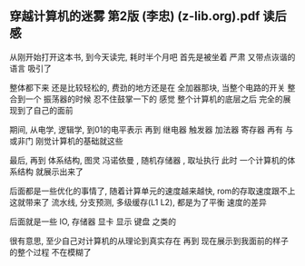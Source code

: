 ## 穿越计算机的迷雾 第2版 (李忠) (z-lib.org).pdf 读后感
从刚开始打开这本书, 到今天读完, 耗时半个月吧
首先是被坐着 严肃 又带点诙谐的语言 吸引了

整体都下来 还是比较轻松的, 费劲的地方还是在 全加器那块, 当整个电路的开关 整合到一个 振荡器的时候 忍不住鼓掌一下的
感觉 整个计算机的底层之后 完全的展现到了自己的面前

期间, 从电学, 逻辑学, 到01的电平表示 再到 继电器 触发器  加法器 寄存器
再有 与或非门 刚觉计算机的基础就这些

最后, 再到 体系结构, 图灵 冯诺依曼  , 随机存储器  , 取址执行 此时
一个计算机的体系结构 就展示出来了

后面都是一些优化的事情了, 随着计算单元的速度越来越快, rom的存取速度跟不上
这就带来了 流水线, 分支预测, 多级缓存(L1 L2), 都是为了平衡 速度的差异

后面就是一些 IO, 存储器 显卡 显示 键盘 之类的

很有意思, 至少自己对计算机的从理论到真实存在 再到 现在展示到我面前的样子 的整个过程 不在模糊了